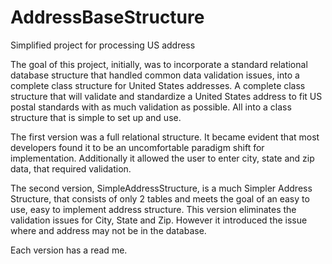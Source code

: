 # AddressBaseStructure
Simplified project for processing US address

  The goal of this project, initially, was to incorporate a standard relational database structure that handled common data 
validation issues, into a complete class structure for United States addresses. A complete class structure that will validate
and standardize a United States address to fit US postal standards with as much validation as possible. All into a class structure
that is simple to set up and use. 

  The first version was a full relational structure. It became evident that most developers found it to be an uncomfortable
paradigm shift for implementation. Additionally it allowed the user to enter city, state and zip data, that required validation.

  The second version, SimpleAddressStructure, is a much Simpler Address Structure, that consists of only 2 tables and meets the goal
of an easy to use, easy to implement address structure. This version eliminates the validation issues for City, State and Zip. 
However it introduced the issue where and address may not be in the database.
  
  Each version has a read me.
  

